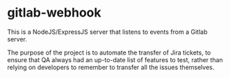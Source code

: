 # gitlab-webhook

This is a NodeJS/ExpressJS server that listens to events from a Gitlab server.  

The purpose of the project is to automate the transfer of Jira tickets, to ensure that QA always had an up-to-date list of features to test, rather than relying on developers to remember to transfer all the issues themselves.
